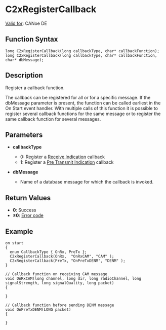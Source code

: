 # C2xRegisterCallback

[Valid for](../../../Shared/FeatureAvailability.md): CANoe DE

## Function Syntax

```plaintext
long C2xRegisterCallback(long callbackType, char* callbackFunction);
long C2xRegisterCallback(long callbackType, char* callbackFunction, char* dbMessage);
```

## Description

Register a callback function.

The callback can be registered for all or for a specific message. If the dbMessage parameter is present, the function can be called earliest in the On Start event handler. With multiple calls of this function it is possible to register several callback functions for the same message or to register the same callback function for several messages.

## Parameters

- **callbackType**
  - 0: Register a [Receive Indication](../Callbacks/CAPLfunctionC2xOnC2xPacket.md) callback
  - 1: Register a [Pre Transmit Indication](../Callbacks/CAPLfunctionC2xOnC2xTransmitPacket.md) callback

- **dbMessage**
  - Name of a database message for which the callback is invoked.

## Return Values

- **0**: Success
- **≠0**: [Error code](../CAPLfunctionsCar2xErrorCodes.md)

## Example

```plaintext
on start
{
  enum CallbackType { OnRx, PreTx };
  C2xRegisterCallback(OnRx,  "OnRxCAM", "CAM" );
  C2xRegisterCallback(PreTx, "OnPreTxDENM", "DENM" );
}

// Callback function on receiving CAM message
void OnRxCAM(long channel, long dir, long radioChannel, long signalStrength, long signalQuality, long packet)
{

}

// Callback function before sending DENM message
void OnPreTxDENM(LONG packet)
{

}
```


